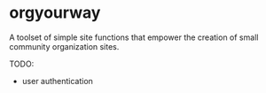 # orgyourway
A toolset of simple site functions that empower the creation of small community organization sites.

TODO:
- user authentication